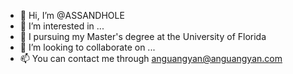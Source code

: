 - 👋 Hi, I’m @ASSANDHOLE
- 👀 I’m interested in ...
- 🌱 I pursuing my Master's degree at the University of Florida
- 💞️ I’m looking to collaborate on ...
- 📫 You can contact me through <anguangyan@anguangyan.com>

<!---
ASSANDHOLE/ASSANDHOLE is a ✨ special ✨ repository because its `README.md` (this file) appears on your GitHub profile.
You can click the Preview link to take a look at your changes.
--->
